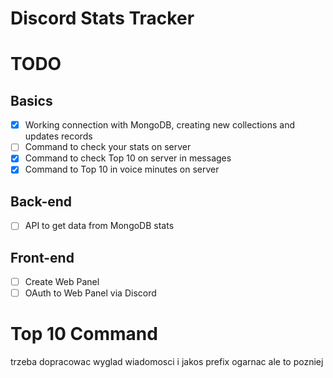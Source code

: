 # Discord Stats Tracker

# TODO
## Basics
- [x] Working connection with MongoDB, creating new collections and updates records
- [ ] Command to check your stats on server
- [x] Command to check Top 10 on server in messages 
- [x] Command to Top 10 in voice minutes on server
## Back-end
- [ ] API to get data from MongoDB stats
## Front-end
- [ ] Create Web Panel
- [ ] OAuth to Web Panel via Discord

# Top 10 Command
trzeba dopracowac wyglad wiadomosci i jakos prefix ogarnac ale to pozniej

